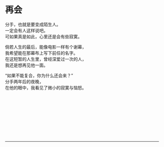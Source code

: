 # 再会

分手，也就是要变成陌生人。\
一定会有人这样说吧。\
可如果真是如此，心里还是会有些寂寞。

倘若人生的最后，能像电影一样有个谢幕，\
我希望能在那幕布上写下前任的名字。\
在这短暂的人生里，曾经深爱过一次的人，\
我还是想再见他一面。

“如果不能复合，你为什么还会来？”\
分手两年后的夜晚，\
在他的眼中，我看见了微小的寂寞与恼怒。
<br>
<br>
<br>
<br>
<br>
<br>
<br>
<br>
<br>
<br>

---
